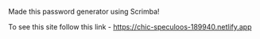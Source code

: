 Made this password generator using Scrimba!

To see this site follow this link - https://chic-speculoos-189940.netlify.app
